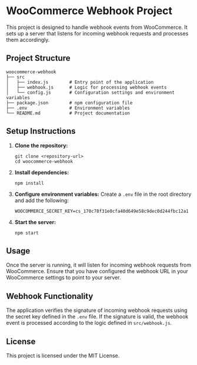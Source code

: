 # WooCommerce Webhook Project

This project is designed to handle webhook events from WooCommerce. It sets up a server that listens for incoming webhook requests and processes them accordingly.

## Project Structure

```
woocommerce-webhook
├── src
│   ├── index.js        # Entry point of the application
│   ├── webhook.js      # Logic for processing webhook events
│   └── config.js       # Configuration settings and environment variables
├── package.json        # npm configuration file
├── .env                # Environment variables
└── README.md           # Project documentation
```

## Setup Instructions

1. **Clone the repository:**
   ```
   git clone <repository-url>
   cd woocommerce-webhook
   ```

2. **Install dependencies:**
   ```
   npm install
   ```

3. **Configure environment variables:**
   Create a `.env` file in the root directory and add the following:
   ```
   WOOCOMMERCE_SECRET_KEY=cs_170c78f31e0cfa40d649e58c9dec0d244fbc12a1
   ```

4. **Start the server:**
   ```
   npm start
   ```

## Usage

Once the server is running, it will listen for incoming webhook requests from WooCommerce. Ensure that you have configured the webhook URL in your WooCommerce settings to point to your server.

## Webhook Functionality

The application verifies the signature of incoming webhook requests using the secret key defined in the `.env` file. If the signature is valid, the webhook event is processed according to the logic defined in `src/webhook.js`.

## License

This project is licensed under the MIT License.